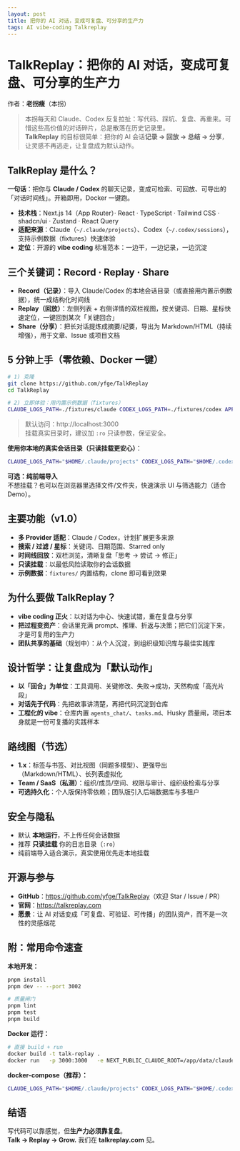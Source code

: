 ```yaml
---
layout: post
title: 把你的 AI 对话，变成可复盘、可分享的生产力
tags: AI vibe-coding Talkreplay
---
```


# TalkReplay：把你的 AI 对话，变成可复盘、可分享的生产力  
作者：**老拐瘦**（本拐）

> 本拐每天和 Claude、Codex 反复拉扯：写代码、踩坑、复盘、再重来。可惜这些高价值的对话碎片，总是散落在历史记录里。  
> **TalkReplay** 的目标很简单：把你的 AI 会话**记录 → 回放 → 总结 → 分享**，让灵感不再逃走，让复盘成为默认动作。


## TalkReplay 是什么？

**一句话**：把你与 **Claude / Codex** 的聊天记录，变成可检索、可回放、可导出的「对话时间线」。开箱即用，Docker 一键跑。

- **技术栈**：Next.js 14（App Router）· React · TypeScript · Tailwind CSS · shadcn/ui · Zustand · React Query  
- **适配来源**：Claude（`~/.claude/projects`）、Codex（`~/.codex/sessions`），支持示例数据（fixtures）快速体验  
- **定位**：开源的 **vibe coding** 标准范本：一边干，一边记录，一边沉淀


## 三个关键词：Record · Replay · Share

- **Record（记录）**：导入 Claude/Codex 的本地会话目录（或直接用内置示例数据），统一成结构化时间线  
- **Replay（回放）**：左侧列表 + 右侧详情的双栏视图，按关键词、日期、星标快速定位，一键回到某次「关键回合」  
- **Share（分享）**：把长对话提炼成摘要/纪要，导出为 Markdown/HTML（持续增强），用于文章、Issue 或项目文档


## 5 分钟上手（零依赖、Docker 一键）

```bash
# 1) 克隆
git clone https://github.com/yfge/TalkReplay
cd TalkReplay

# 2) 立即体验：用内置示例数据（fixtures）
CLAUDE_LOGS_PATH=./fixtures/claude CODEX_LOGS_PATH=./fixtures/codex APP_PORT=3000 docker compose up --build
```

> 默认访问：http://localhost:3000  
> 挂载真实目录时，建议加 `:ro` 只读参数，保证安全。

**使用你本地的真实会话目录（只读挂载更安心）**：

```bash
CLAUDE_LOGS_PATH="$HOME/.claude/projects" CODEX_LOGS_PATH="$HOME/.codex/sessions" APP_PORT=3000 docker compose up --build
```

**可选：纯前端导入**  
不想挂载？也可以在浏览器里选择文件/文件夹，快速演示 UI 与筛选能力（适合 Demo）。


## 主要功能（v1.0）

- **多 Provider 适配**：Claude / Codex，计划扩展更多来源  
- **搜索 / 过滤 / 星标**：关键词、日期范围、Starred only  
- **时间线回放**：双栏浏览，清晰复盘「思考 → 尝试 → 修正」  
- **只读挂载**：以最低风险读取你的会话数据  
- **示例数据**：`fixtures/` 内置结构，clone 即可看到效果


## 为什么要做 TalkReplay？

- **vibe coding 正火**：以对话为中心、快速试错，重在复盘与分享  
- **把过程变资产**：会话里充满 prompt、推理、折返与决策；把它们沉淀下来，才是可复用的生产力  
- **团队共享的基础**（规划中）：从个人沉淀，到组织级知识库与最佳实践库


## 设计哲学：让复盘成为「默认动作」

- **以「回合」为单位**：工具调用、关键修改、失败→成功，天然构成「高光片段」  
- **对话先于代码**：先把故事讲清楚，再把代码沉淀到仓库  
- **工程化的 vibe**：仓库内置 `agents_chat/`、`tasks.md`、Husky 质量闸，项目本身就是一份可复播的实践样本


## 路线图（节选）

- **1.x**：标签与书签、对比视图（同题多模型）、更强导出（Markdown/HTML）、长列表虚拟化  
- **Team / SaaS（私测）**：组织/成员/空间、权限与审计、组织级检索与分享  
- **可选持久化**：个人版保持零依赖；团队版引入后端数据库与多租户


## 安全与隐私

- 默认 **本地运行**，不上传任何会话数据  
- 推荐 **只读挂载** 你的日志目录（`:ro`）  
- 纯前端导入适合演示，真实使用优先走本地挂载


## 开源与参与

- **GitHub**：<https://github.com/yfge/TalkReplay>（欢迎 Star / Issue / PR）  
- **官网**：<https://talkreplay.com>  
- **愿景**：让 AI 对话变成「可复盘、可验证、可传播」的团队资产，而不是一次性的灵感烟花

## 附：常用命令速查

**本地开发：**
```bash
pnpm install
pnpm dev -- --port 3002

# 质量闸门
pnpm lint
pnpm test
pnpm build
```

**Docker 运行：**
```bash
# 直接 build + run
docker build -t talk-replay .
docker run   -p 3000:3000   -e NEXT_PUBLIC_CLAUDE_ROOT=/app/data/claude   -e NEXT_PUBLIC_CODEX_ROOT=/app/data/codex    -e CLAUDE_ROOT=/app/data/claude   -e CODEX_ROOT=/app/data/codex   -v "$HOME/.claude/projects":/app/data/claude:ro   -v "$HOME/.codex/sessions":/app/data/codex:ro   talk-replay
```

**docker-compose（推荐）：**
```bash
CLAUDE_LOGS_PATH="$HOME/.claude/projects" CODEX_LOGS_PATH="$HOME/.codex/sessions" APP_PORT=3000 docker compose up --build
```


## 结语

写代码可以靠感觉，但**生产力必须靠复盘**。  
**Talk → Replay → Grow.** 我们在 **talkreplay.com** 见。
